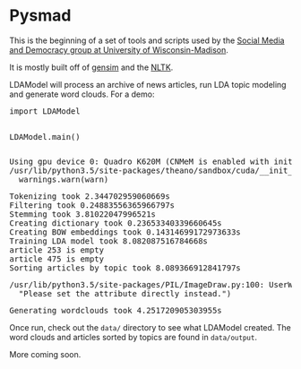 <div class="cell border-box-sizing text_cell rendered">
<div class="prompt input_prompt">
</div>
<div class="inner_cell">
<div class="text_cell_render border-box-sizing rendered_html">
<h1 id="Pysmad">Pysmad<a class="anchor-link" href="#Pysmad"></a></h1><p>This is the beginning of a set of tools and scripts used by the <a href="https://journalism.wisc.edu/graduate/research-centers-and-groups/">Social Media and Democracy group at University of Wisconsin-Madison</a>.</p>
<p>It is mostly built off of <a href="https://radimrehurek.com/gensim/">gensim</a> and the <a href="http://www.nltk.org/">NLTK</a>.</p>
<p>LDAModel will process an archive of news articles, run LDA topic modeling and generate word clouds. For a demo:</p>

</div>
</div>
</div>
<div class="cell border-box-sizing code_cell rendered">
<div class="input">
<div class="inner_cell">
    <div class="input_area">
<div class=" highlight hl-ipython3"><pre><span></span><span class="kn">import</span> <span class="nn">LDAModel</span>

<span class="n">LDAModel</span><span class="o">.</span><span class="n">main</span><span class="p">()</span>
</pre></div>

</div>
</div>
</div>

<div class="output_wrapper">
<div class="output">


<div class="output_area"><div class="prompt"></div>
<div class="output_subarea output_stream output_stderr output_text">
<pre>Using gpu device 0: Quadro K620M (CNMeM is enabled with initial size: 95.0% of memory, cuDNN 5103)
/usr/lib/python3.5/site-packages/theano/sandbox/cuda/__init__.py:600: UserWarning: Your cuDNN version is more recent than the one Theano officially supports. If you see any problems, try updating Theano or downgrading cuDNN to version 5.
  warnings.warn(warn)
</pre>
</div>
</div>

<div class="output_area"><div class="prompt"></div>
<div class="output_subarea output_stream output_stdout output_text">
<pre>Tokenizing took 2.344702959060669s
Filtering took 0.24883556365966797s
Stemming took 3.81022047996521s
Creating dictionary took 0.23653340339660645s
Creating BOW embeddings took 0.14314699172973633s
Training LDA model took 8.082087516784668s
article 253 is empty
article 475 is empty
Sorting articles by topic took 8.089366912841797s
</pre>
</div>
</div>

<div class="output_area"><div class="prompt"></div>
<div class="output_subarea output_stream output_stderr output_text">
<pre>/usr/lib/python3.5/site-packages/PIL/ImageDraw.py:100: UserWarning: setfont() is deprecated. Please set the attribute directly instead.
  &#34;Please set the attribute directly instead.&#34;)
</pre>
</div>
</div>

<div class="output_area"><div class="prompt"></div>
<div class="output_subarea output_stream output_stdout output_text">
<pre>Generating wordclouds took 4.251720905303955s
</pre>
</div>
</div>

</div>
</div>

</div>
<div class="cell border-box-sizing text_cell rendered">
<div class="prompt input_prompt">
</div>
<div class="inner_cell">
<div class="text_cell_render border-box-sizing rendered_html">
<p>Once run, check out the <code>data/</code> directory to see what LDAModel created.  The word clouds and articles sorted by topics are found in <code>data/output</code>.</p>
<p>More coming soon.</p>

</div>
</div>
</div>
